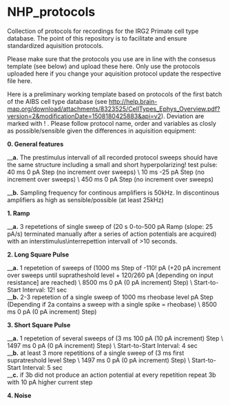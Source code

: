 # NHP_protocols
Collection of protocols for recordings for the IRG2 Primate cell type database. The point of this repository is to facilitate and ensure standardized aquisition protocols.

Please make sure that the protocols you use are in line with the consesus template (see below) and upload these here. Only use the protocols uploaded here if you change your aquisition protocol update the respective file here.


Here is a preliminary working template based on protocols of the first batch of the AIBS cell type database (see http://help.brain-map.org/download/attachments/8323525/CellTypes_Ephys_Overview.pdf?version=2&modificationDate=1508180425883&api=v2).  Deviation are marked with ! . Please follow protocol name, order and variables as closly as possible/sensible given the differences in aquisition equipment:




**0. General features** 

  __**a.** The prestimulus intervall of all recorded protocol sweeps should have the same structure including a small and short hyperpolarizing! test pulse: <br />
     40 ms 0 pA Step (no increment over sweeps) \\ 10 ms -25 pA Step (no increment over sweeps)  \\ 450 ms 0 pA Step  (no increment over sweeps) <br />

  __**b.** Sampling frequency for continous amplifiers is 50kHz. In discontinous amplifiers as high as sensible/possible (at least 25kHz) <br /> 

**1. Ramp**

  __**a.** 3 repetetions of single sweep of (20 s 0-to-500 pA Ramp (slope: 25 pA/s) terminated manually after a series of action potentials are acquired) with an 
     interstimulus\interrepettion intervall of >10 seconds.

**2. Long Square Pulse**

   __**a.** 1 repetetion of sweeps of (1000 ms Step of -110! pA (+20 pA increment over sweeps until supratheshold level + 120/260 pA [depending on input resistance] are reached)  \\  8500 ms  0 pA (0 pA increment) Step) \\ Start-to-Start Interval: 12! sec <br /> 
  __**b.** 2-3 repetetion of a single sweep of 1000 ms rheobase level pA Step (Depending if 2a contains a sweep with a single spike = rheobase) \\  8500 ms  0 pA (0 pA increment) Step)

**3. Short Square Pulse**

  __**a.** 1 repetetion of several sweeps of (3 ms 100 pA (10 pA increment) Step \\  1497 ms 0 pA (0 pA increment) Step)  \\ Start-to-Start Interval: 4 sec <br /> 
  __**b.** at least 3 more repetitions of a single sweep of (3 ms first supratreshold level  Step \\  1497 ms 0 pA (0 pA increment) Step) \\ Start-to-Start Interval: 5 sec <br/>
 __**c.** if 3b did not produce an action potential at every repetition repeat 3b with 10 pA higher current step <br />
 
 **4. Noise**
 
